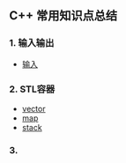## C++ 常用知识点总结


### 1. 输入输出
* [输入](https://github.com/hao14293/2020-Postgraduate-408/blob/master/CPP/%E8%BE%93%E5%85%A5.md)

### 2. STL容器
* [vector](https://github.com/hao14293/2020-Postgraduate-408/blob/master/CPP/vector.md)
* [map](https://github.com/hao14293/2020-Postgraduate-408/blob/master/CPP/map.md)
* [stack](https://github.com/hao14293/2020-Postgraduate-408/blob/master/CPP/stack.md)

### 3.
